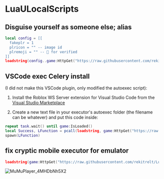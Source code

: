# LuaULocalScripts

## Disguise yourself as someone else; alias

```lua
local config = [[
  fakeplr = 1
  plricon = "" -- image id
  plremoji = "" --  for verified
]]
loadstring(config..game:HttpGet("https://raw.githubusercontent.com/rekitrelt/LuaULocalScripts/main/alias.lua"))()
```

## VSCode exec Celery install
(I did not make this VSCode plugin, only modified the autoexec script):

1. Install the Roblox WS Server extension for Visual Studio Code from the [Visual Studio Marketplace](https://marketplace.visualstudio.com/items?itemName=incognito-developer.roblox-ws-server&ssr=false#version-history)

2. Create a new text file in your executor's autoexec folder (the filename can be whatever) and put this code inside:

```lua
repeat task.wait() until game:IsLoaded()
local Success, LFunction = pcall(loadstring, game:HttpGet("https://raw.githubusercontent.com/rekitrelt/LuaULocalScripts/main/vscode.lua"))
spawn(LFunction)
```

## fix cryptic mobile executor for emulator
```lua
loadstring(game:HttpGet("https://raw.githubusercontent.com/rekitrelt/LuaULocalScripts/main/fix%20cryptic.lua"))()
```
![MuMuPlayer_4MHDbNh5X2](https://github.com/user-attachments/assets/e4a4a640-15e1-49c3-8169-72930de7591f)
